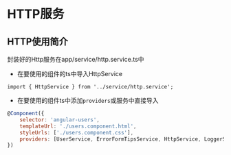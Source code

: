 # HTTP服务

## HTTP使用简介

封装好的Http服务在app/service/http.service.ts中

* 在要使用的组件的ts中导入HttpService

```
import { HttpService } from '../service/http.service';
```

* 在要使用的组件ts中添加`providers`或服务中直接导入

```js
@Component({
    selector: 'angular-users',
    templateUrl: './users.component.html',
    styleUrls: ['./users.component.css'],
    providers: [UserService, ErrorFormTipsService, HttpService, LoggerService]
})
```



